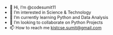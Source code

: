 - 👋 Hi, I’m @codesumit11
- 👀 I’m interested in Science & Technology
- 🌱 I’m currently learning Python and Data Analysis
- 💞️ I’m looking to collaborate on Python Projects
- 📫 How to reach me kistcse.sumit@gmail.com

<!---
codesumit11/codesumit11 is a ✨ special ✨ repository because its `README.md` (this file) appears on your GitHub profile.
You can click the Preview link to take a look at your changes.
--->
